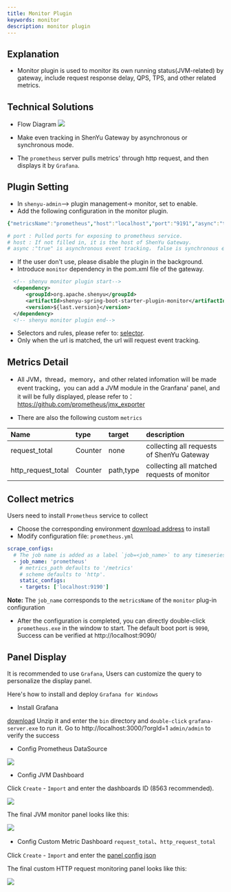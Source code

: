 ```yaml
---
title: Monitor Plugin
keywords: monitor
description: monitor plugin
---
```


## Explanation

* Monitor plugin is used to monitor its own running status(JVM-related) by gateway, include request response delay, QPS, TPS, and other related metrics.

## Technical Solutions

* Flow Diagram
    ![](/img/shenyu/plugin/monitor/shenyu-metrics.png)
* Make even tracking in ShenYu Gateway by asynchronous or synchronous mode.

* The `prometheus` server pulls metrics' through http request, and then displays it by `Grafana`.

## Plugin Setting

* In `shenyu-admin`--> plugin management-> monitor, set to enable.
* Add the following configuration in the monitor plugin.

```yaml
{"metricsName":"prometheus","host":"localhost","port":"9191","async":"true"}

# port : Pulled ports for exposing to prometheus service.
# host : If not filled in, it is the host of ShenYu Gateway.
# async :"true" is asynchronous event tracking， false is synchronous event tracking.
```

* If the user don't use, please disable the plugin in the background.
* Introduce `monitor` dependency in the pom.xml file of the gateway.

```xml
  <!-- shenyu monitor plugin start-->
  <dependency>
      <groupId>org.apache.shenyu</groupId>
      <artifactId>shenyu-spring-boot-starter-plugin-monitor</artifactId>
      <version>${last.version}</version>
  </dependency>
  <!-- shenyu monitor plugin end-->
```
* Selectors and rules, please refer to: [selector](../selector-and-rule).
* Only when the url is matched, the url will request event tracking.

## Metrics Detail

* All JVM，thread，memory，and other related infomation will be made event tracking，you can add a JVM module in the Granfana' panel, and it will be fully displayed, please refer to： https://github.com/prometheus/jmx_exporter

* There are also the following custom `metrics`

| Name                      |type                  |target       | description                  |
|:------------------------ |:--------------------- |:-------------|:-------------------- |
|request_total             |Counter                | none           |collecting all requests of ShenYu Gateway |
|http_request_total        |Counter                 | path,type    |collecting all matched requests of monitor|

## Collect metrics

Users need to install `Prometheus` service to collect

* Choose the corresponding environment [download address](https://prometheus.io/download/) to install
* Modify configuration file: `prometheus.yml`

 ```yaml
 scrape_configs:
   # The job name is added as a label `job=<job_name>` to any timeseries scraped from this config.
   - job_name: 'prometheus'
     # metrics_path defaults to '/metrics'
     # scheme defaults to 'http'.
     static_configs:
     - targets: ['localhost:9190']
 ```
**Note:** The `job_name` corresponds to the `metricsName` of the `monitor` plug-in configuration

* After the configuration is completed, you can directly double-click `prometheus.exe` in the window to start. The default boot port is `9090`, Success can be verified at http://localhost:9090/

## Panel Display

It is recommended to use `Grafana`, Users can customize the query to personalize the display panel.

Here's how to install and deploy `Grafana for Windows`

* Install Grafana

[download](https://dl.grafana.com/oss/release/grafana-7.4.2.windows-amd64.zip) Unzip it and enter the `bin` directory and `double-click` `grafana-server.exe` to run it. Go to http://localhost:3000/?orgId=1 `admin/admin` to verify the success

* Config Prometheus DataSource

![](/img/shenyu/monitor/prometheus-datasource.png)

* Config JVM Dashboard

Click `Create` - `Import` and enter the dashboards ID (8563 recommended).

![](/img/shenyu/monitor/jvm-import.png)

The final JVM monitor panel looks like this:

![](/img/shenyu/monitor/jvm.png)

* Config Custom Metric Dashboard `request_total`、`http_request_total`

Click `Create` - `Import` and enter the [panel config json](/img/shenyu/monitor/request_metric_dashboard.json)

The final custom HTTP request monitoring panel looks like this:

![](/img/shenyu/monitor/request-metric.png)
